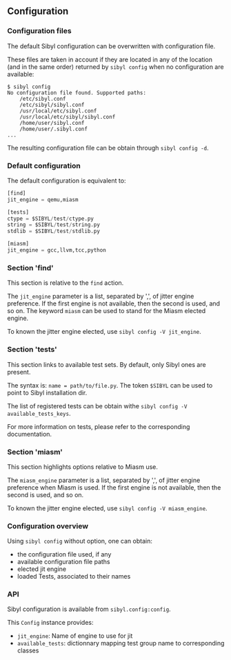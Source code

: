 Configuration
-------------

### Configuration files

The default Sibyl configuration can be overwritten with configuration file.

These files are taken in account if they are located in any of the location (and
in the same order) returned by `sibyl config` when no configuration are
available:
```
$ sibyl config
No configuration file found. Supported paths:
	/etc/sibyl.conf
	/etc/sibyl/sibyl.conf
	/usr/local/etc/sibyl.conf
	/usr/local/etc/sibyl/sibyl.conf
	/home/user/sibyl.conf
	/home/user/.sibyl.conf
...
```

The resulting configuration file can be obtain through `sibyl config -d`.

### Default configuration

The default configuration is equivalent to:

```Python
[find]
jit_engine = qemu,miasm

[tests]
ctype = $SIBYL/test/ctype.py
string = $SIBYL/test/string.py
stdlib = $SIBYL/test/stdlib.py

[miasm]
jit_engine = gcc,llvm,tcc,python
```

### Section 'find'

This section is relative to the `find` action.

The `jit_engine` parameter is a list, separated by ',', of jitter engine
preference.
If the first engine is not available, then the second is used, and so on.
The keyword `miasm` can be used to stand for the Miasm elected engine.

To known the jitter engine elected, use `sibyl config -V jit_engine`.

### Section 'tests'

This section links to available test sets. By default, only Sibyl ones are
present.

The syntax is: `name = path/to/file.py`.
The token `$SIBYL` can be used to point to Sibyl installation dir.

The list of registered tests can be obtain withe
`sibyl config -V available_tests_keys`.

For more information on tests, please refer to the corresponding documentation.

### Section 'miasm'

This section highlights options relative to Miasm use.

The `miasm_engine` parameter is a list, separated by ',', of jitter engine
preference when Miasm is used.
If the first engine is not available, then the second is used, and so on.

To known the jitter engine elected, use `sibyl config -V miasm_engine`.

### Configuration overview

Using `sibyl config` without option, one can obtain:
* the configuration file used, if any
* available configuration file paths
* elected jit engine
* loaded Tests, associated to their names

### API

Sibyl configuration is available from `sibyl.config:config`.

This `Config` instance provides:
* `jit_engine`: Name of engine to use for jit
* `available_tests`: dictionnary mapping test group name to corresponding classes
